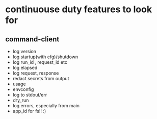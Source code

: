 
# continuouse duty features to look for

## command-client

- log version
- log startup(with cfg)/shutdown
- log run_id , request_id etc
- log elapsed
- log request, response
- redact secrets from output
- usage
- envconfig
- log to stdout/err
- dry_run
- log errors, especially from main
- app_id for fs!! :)
